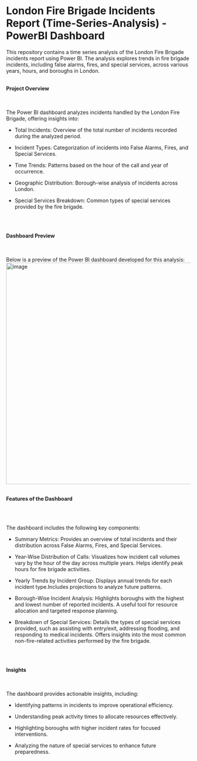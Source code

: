 # London Fire Brigade Incidents Report (Time-Series-Analysis) - PowerBI Dashboard

This repository contains a time series analysis of the London Fire Brigade incidents report using Power BI. The analysis explores trends in fire brigade incidents, including false alarms, fires, and special services, across various years, hours, and boroughs in London.
<br>
<br>

**Project Overview**

<br>
<br>
The Power BI dashboard analyzes incidents handled by the London Fire Brigade, offering insights into:<br>

* Total Incidents: Overview of the total number of incidents recorded during the analyzed period.

* Incident Types: Categorization of incidents into False Alarms, Fires, and Special Services.

* Time Trends: Patterns based on the hour of the call and year of occurrence.

* Geographic Distribution: Borough-wise analysis of incidents across London.

* Special Services Breakdown: Common types of special services provided by the fire brigade.

<br>
<br>

**Dashboard Preview**

<br>
<br>
Below is a preview of the Power BI dashboard developed for this analysis:
<br>
<img width="603" alt="image" src="https://github.com/user-attachments/assets/6e8b5d29-abef-4fab-bb71-d1d8b2df0c3b" />
<br>
<br>

**Features of the Dashboard**

<br>
<br>

The dashboard includes the following key components:

* Summary Metrics: Provides an overview of total incidents and their distribution across False Alarms, Fires, and Special Services.

* Year-Wise Distribution of Calls: Visualizes how incident call volumes vary by the hour of the day across multiple years.
Helps identify peak hours for fire brigade activities.

* Yearly Trends by Incident Group: Displays annual trends for each incident type.Includes projections to analyze future patterns.

* Borough-Wise Incident Analysis: Highlights boroughs with the highest and lowest number of reported incidents. A useful tool for resource allocation and targeted response planning.

* Breakdown of Special Services: Details the types of special services provided, such as assisting with entry/exit, addressing flooding, and responding to medical incidents. Offers insights into the most common non-fire-related activities performed by the fire brigade.
<br>
<br>

**Insights**

<br>
<br>
The dashboard provides actionable insights, including:

* Identifying patterns in incidents to improve operational efficiency.

* Understanding peak activity times to allocate resources effectively.

* Highlighting boroughs with higher incident rates for focused interventions.

* Analyzing the nature of special services to enhance future preparedness.
